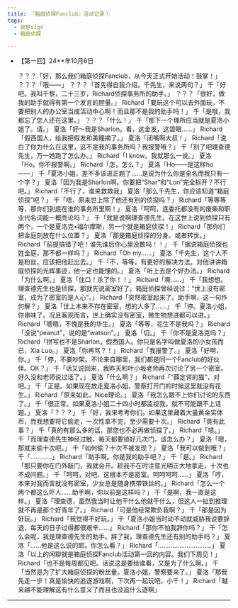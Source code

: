 ```yaml
---
title: 『箱庭侦探Fanclub』活动记录①
tags:
  - 夜想sign
  - 箱庭侦探

---
```


- 【第一回】24**年10月6日


    ？？？「好，那么我们箱庭侦探Fanclub，从今天正式开始活动！鼓掌！」
    ？？？「哦——」
    ？？？「首先得自我介绍。千先生，来说两句？」
    千「好吧。我叫千黎，二十三岁，Richard侦探事务所的助手。」
    ？？？「很好，做我的助手就得有第一个发言的胆量。」
    Richard「要玩这个可以去外面玩，不要把别人的办公室当成活动中心啊！而且那不是我的助手吗！」
    千「是哦，我都忘了您人还在这里。」
    ？？？「什么！」
    千「那下一个理所应当就是夏洛小姐了。请。」
    夏洛「好～我是Sharlon。看，这金发，这碧眼……」
    Richard「假西国人，给我把假发和美瞳摘了。」
    夏洛「闭嘴啊大叔！」
    Richard「说白了你为什么在这里，这不是我的事务所吗？我报警哦？」
    千「别了吧理查德先生，万一她跑了怎么办。」
    Richard「I know。我就那么一说。」
    夏洛「Ho。你不报警啊。」
    Richard「怎，怎么？」
    夏洛「Ho——是这样ho——」
    千「夏洛小姐，差不多该进正题了……是说为什么你是全名而我只有一个字？」
    夏洛「因为我是Sharlon啊。你要把“Shar”和“Lon”完全拆开？不行吧。」
    Richard「不行了，谁来救救我」
    夏洛「那么千先生，你应该知道“箱庭侦探”吧？」
    千「唔，原来世上除了他还有别的侦探吗？」
    Richard「等等等等，那你们到底在谁的事务所里啊！」
    夏洛「呵呵，连委托都没有的废柴和职业代名词能一概而论吗？」
    千「就是说啊理查德先生。在这世上说到侦探只有两个，一个是夏洛克•福尔摩斯，另一个就是箱庭侦探！」
    Richard「那你们把金庭刻放在什么位置？」
    夏洛「那是箱庭侦探的分身。或者转世。」
    Richard「前提搞错了吧！谁先谁后你心里没数吗！！」
    千「据说箱庭侦探也姓金庭，那不都一样吗？」
    Richard「Oh my……」
    夏洛「千先生，这个人不是粉丝，应该把他赶出去。」
    千「不，等等，有更好的解决方法。对他讲讲箱庭侦探的光辉事迹，他一定也能懂的。」
    夏洛「听上去是个好办法。」
    Richard「为什么啊。」
    夏洛「住口！杀了你！！」
    Richard「嘶……」
    千「我想想。理查德先生也是侦探，那就先说密室好了。箱庭侦探曾经说过：“世上没有密室，成为了密室的是人心”。」
    Richard「突然密室起来了。助手啊，这一句作何解？」
    夏洛「世上本来不存在密室，想的人多了……」
    千「停。夏洛小姐，你串味了。况且客观而言，世上确实没有密室，微生物想进都可以进。」
    Richard「嗯嗯，不愧是我的华生。」
    夏洛「等等，花生不是我吗？」
    Richard「没说“peanut”，说的是“watson”。」
    夏洛「切。」
    千「你不是夏洛克吗？」
    Richard「拼写也不是Sharlon，假西国人。你只是名字叫做夏洛的小女孩而已，Xia Luo。」
    夏洛「你再骂？！」
    Richard「我报警了。」
    夏洛「好啊，你。」
    千「停，不要吵架。不论来自哪里，我们都是同一个Fanclub的好伙伴。OK？」
    千「话又说回来，我昨天和叶小坂老师再次讨论了另一个密室。好久没和老师说过话了。」
    夏洛「什么啊？」
    Richard「“薛定谔的猫”，对吧。」
    千「正是。如果现在放走夏洛小姐，警察打开门的时候这里就没有花生。」
    Richard「原来如此，Nice理论。」
    夏洛「我怎么跟不上你们讨论的东西了。」
    千「很正常。如果夏洛小姐二十四小时都监视我，就不可能跟不上话题。」
    夏洛「？？？」
    千「好，我来考考你们。如果这里藏着大量黄金实体币，而我想要将它偷走，一次性拿不完，至少需要十次。」
    Richard「竟有此事？」
    千「真的有那么多的话，那您也不必再做侦探了。」
    Richard「啧。」
    千「而理查德先生神经过敏，每天都要锁好几次门。该怎么办？」
    夏洛「嗯，那就来偷十次吧。」
    千「如何偷？十次不被发现？」
    夏洛「我可以做到哦？」
    千「…………」
    Richard「助手啊。你是我的助手吧？」
    千「是。」
    Richard「那只要你在门外敲门，我就会开。趁我不在时注意光明正大地拿走，十次也不成问题。」
    千「呵呵，对吧，这根本不是密室。呵呵呵呵……」
    夏洛「哼，本来对我而言就没有密室，少女总是随身携带铁丝的。」
    Richard「怎么一个两个都这么吓人……助手啊，你以前是这样吗？」
    千「是啊，我一直是这样。」
    夏洛「理查德，虽然我当时让他干什么他就干什么，但这人一扯到推理就不再是那个好青年了。」
    Richard「可是他经常欺负我啊？」
    千「那是因为好玩。」
    Richard「我觉得不好玩。」
    千「夏洛小姐当时动不动就威胁我说要辞退，每天的日子过得都很艰辛……」
    Richard「那你不怕我辞你吗？」
    千「怎么会呢，我是理查德先生的助手。辞了我，理查德先生还有别的助手吗？」
    夏洛「……他是这么说的耶。你怎么看？」
    Richard「…………………………」
    夏洛「以上的闲聊就是箱庭侦探Fanclub活动第一回的内容。我们下周见！」
    Richard「也不是每周都见吧。话说这是要给谁看，又是为了什么啊。」
    千「当然是为了扩大箱庭侦探的粉丝量。夏洛小姐，警察要来了。」
    夏洛「那我先走一步！真是愉快的追逐游戏啊，下次再一起玩吧，小千！」
    Richard「越来越不能理解这有什么意义了而且也没追什么逐啊」

---
